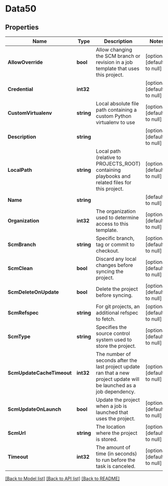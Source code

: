 # Data50

## Properties
Name | Type | Description | Notes
------------ | ------------- | ------------- | -------------
**AllowOverride** | **bool** | Allow changing the SCM branch or revision in a job template that uses this project. | [optional] [default to null]
**Credential** | **int32** |  | [optional] [default to null]
**CustomVirtualenv** | **string** | Local absolute file path containing a custom Python virtualenv to use | [optional] [default to null]
**Description** | **string** |  | [optional] [default to null]
**LocalPath** | **string** | Local path (relative to PROJECTS_ROOT) containing playbooks and related files for this project. | [optional] [default to null]
**Name** | **string** |  | [default to null]
**Organization** | **int32** | The organization used to determine access to this template. | [optional] [default to null]
**ScmBranch** | **string** | Specific branch, tag or commit to checkout. | [optional] [default to null]
**ScmClean** | **bool** | Discard any local changes before syncing the project. | [optional] [default to null]
**ScmDeleteOnUpdate** | **bool** | Delete the project before syncing. | [optional] [default to null]
**ScmRefspec** | **string** | For git projects, an additional refspec to fetch. | [optional] [default to null]
**ScmType** | **string** | Specifies the source control system used to store the project. | [optional] [default to null]
**ScmUpdateCacheTimeout** | **int32** | The number of seconds after the last project update ran that a new project update will be launched as a job dependency. | [optional] [default to null]
**ScmUpdateOnLaunch** | **bool** | Update the project when a job is launched that uses the project. | [optional] [default to null]
**ScmUrl** | **string** | The location where the project is stored. | [optional] [default to null]
**Timeout** | **int32** | The amount of time (in seconds) to run before the task is canceled. | [optional] [default to null]

[[Back to Model list]](../README.md#documentation-for-models) [[Back to API list]](../README.md#documentation-for-api-endpoints) [[Back to README]](../README.md)



